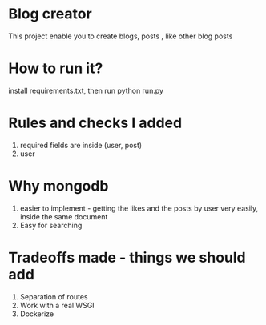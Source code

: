 # Blog creator
This project enable you to create blogs, posts , like other blog posts

# How to run it?
install requirements.txt, then run python run.py

# Rules and checks I added
1. required fields are inside (user, post)
2. user 

# Why mongodb
1. easier to implement - getting the likes and the posts by user very easily, inside the same document
2. Easy for searching

# Tradeoffs made - things we should add
1. Separation of routes
2. Work with a real WSGI
3. Dockerize

